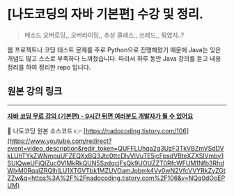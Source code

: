 # [나도코딩의 자바 기본편] 수강 및 정리.


> 메소드 오버로딩,, 오버라이딩,, 추상 클래스,, 쓰레드,, 뭐였지..?
> 

 웹 프로젝트나 코딩 테스트 문제를 주로 Python으로 진행해왔기 때문에 Java는 잊은 개념도 많고 스스로 부족하다 느껴졌습니다. 
따라서 하루 동안 Java 강의를 듣고 내용 정리를 하여 정리한 repo 입니다.
## 원본 강의 링크

---
**[자바 코딩 무료 강의 (기본편) - 9시간 뒤면 여러분도 개발자가 될 수 있어요](https://www.youtube.com/watch?v=NQq0dOoEPUM&t=22692s&ab_channel=%EB%82%98%EB%8F%84%EC%BD%94%EB%94%A9)**

📌 나도코딩 원본 소스코드
👉 [https://nadocoding.tistory.com/106](https://www.youtube.com/redirect?event=video_description&redir_token=QUFFLUhqa2g3UzF3TkVBZmVSdDVkLUhTYkZWNmpuUFZEQXxBQ3Jtc0ttcDlvVlVuTE5jcFpsdVBteXZXSlVmby1SUlQweUFjQlZuc0VlMkRkQUN5SzdqcjFsQk9UOUZZT0RfcWFUM1Nfb3RhdWlxM0RqalZRQlhILU1XTGVTbk1MZUVOamJpbmk4Vy0wN2VfcVVYRkZyZGtZZw&q=https%3A%2F%2Fnadocoding.tistory.com%2F106&v=NQq0dOoEPUM)